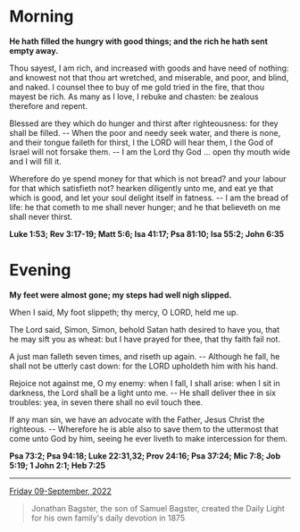 # Morning

**He hath filled the hungry with good things; and the rich he hath sent empty away.**
 
Thou sayest, I am rich, and increased with goods and have need of nothing: and knowest not that thou art wretched, and miserable, and poor, and blind, and naked. I counsel thee to buy of me gold tried in the fire, that thou mayest be rich. As many as I love, I rebuke and chasten: be zealous therefore and repent.
 
Blessed are they which do hunger and thirst after righteousness: for they shall be filled. -- When the poor and needy seek water, and there is none, and their tongue faileth for thirst, I the LORD will hear them, I the God of Israel will not forsake them. -- I am the Lord thy God ... open thy mouth wide and I will fill it.
 
Wherefore do ye spend money for that which is not bread? and your labour for that which satisfieth not? hearken diligently unto me, and eat ye that which is good, and let your soul delight itself in fatness. -- I am the bread of life: he that cometh to me shall never hunger; and he that believeth on me shall never thirst.  

**Luke 1:53; Rev 3:17-19; Matt 5:6; Isa 41:17; Psa 81:10; Isa 55:2; John 6:35**

# Evening

**My feet were almost gone; my steps had well nigh slipped.**
 
When I said, My foot slippeth; thy mercy, O LORD, held me up.
 
The Lord said, Simon, Simon, behold Satan hath desired to have you, that he may sift you as wheat: but I have prayed for thee, that thy faith fail not.
 
A just man falleth seven times, and riseth up again. -- Although he fall, he shall not be utterly cast down: for the LORD upholdeth him with his hand.
 
Rejoice not against me, O my enemy: when I fall, I shall arise: when I sit in darkness, the Lord shall be a light unto me. -- He shall deliver thee in six troubles: yea, in seven there shall no evil touch thee.
 
If any man sin, we have an advocate with the Father, Jesus Christ the righteous. -- Wherefore he is able also to save them to the uttermost that come unto God by him, seeing he ever liveth to make intercession for them.  

**Psa 73:2; Psa 94:18; Luke 22:31,32; Prov 24:16; Psa 37:24; Mic 7:8; Job 5:19; 1 John 2:1; Heb 7:25**

---

[Friday 09-September, 2022](https://t.me/s/daily_light)

> Jonathan Bagster, the son of Samuel Bagster, created the Daily Light for his own family's daily devotion in 1875

